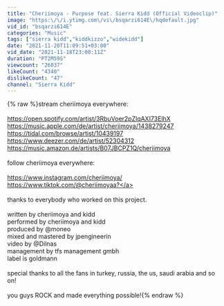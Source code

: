 ```yaml
---
title: "Cheriimoya - Purpose feat. Sierra Kidd (Official Videoclip)"
image: "https:\/\/i.ytimg.com\/vi\/bsqarzi614E\/hqdefault.jpg"
vid_id: "bsqarzi614E"
categories: "Music"
tags: ["sierra kidd","kiddkizzo","widekidd"]
date: "2021-11-20T11:09:51+03:00"
vid_date: "2021-11-18T23:00:11Z"
duration: "PT2M59S"
viewcount: "26037"
likeCount: "4340"
dislikeCount: "47"
channel: "Sierra Kidd"
---
```

{% raw %}stream cheriimoya everywhere:<br /><br /><a rel="nofollow" target="blank" href="https://open.spotify.com/artist/3RbuVoer2pZlqAXI73ElhX">https://open.spotify.com/artist/3RbuVoer2pZlqAXI73ElhX</a><br /><a rel="nofollow" target="blank" href="https://music.apple.com/de/artist/cheriimoya/1438279247">https://music.apple.com/de/artist/cheriimoya/1438279247</a><br /><a rel="nofollow" target="blank" href="https://tidal.com/browse/artist/10439197">https://tidal.com/browse/artist/10439197</a><br /><a rel="nofollow" target="blank" href="https://www.deezer.com/de/artist/52304312">https://www.deezer.com/de/artist/52304312</a><br /><a rel="nofollow" target="blank" href="https://music.amazon.de/artists/B07JBCPZ1Q/cheriimoya">https://music.amazon.de/artists/B07JBCPZ1Q/cheriimoya</a><br /><br />follow cheriimoya everywhere:<br /><br /><a rel="nofollow" target="blank" href="https://www.instagram.com/cheriimoya/">https://www.instagram.com/cheriimoya/</a><br /><a rel="nofollow" target="blank" href="https://www.tiktok.com/@cheriimoyaa?">https://www.tiktok.com/@cheriimoyaa?</a><br /><br />thanks to everybody who worked on this project.<br /><br />written by cheriimoya and kidd<br />performed by cheriimoya and kidd<br />produced by @moneo <br />mixed and mastered by jpengineerin<br />video by @Dilnas <br />management by tfs management gmbh<br />label is goldmann<br /><br />special thanks to all the fans in turkey, russia, the us, saudi arabia and so on!<br /><br />you guys ROCK and made everything possible!{% endraw %}
